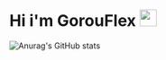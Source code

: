 <img src="https://komarev.com/ghpvc/?username=gorouflex&style=flat-square&color=blue" alt=""/>
<h1>
  Hi i'm GorouFlex
  <img src="https://media.giphy.com/media/hvRJCLFzcasrR4ia7z/giphy.gif" width="30px"/>
</h1>

![Anurag's GitHub stats](https://github-readme-stats.vercel.app/api?username=gorouflex&count_private=true&show_icons=true&theme=tokyonight&border_radius=25&hide_border=true)
